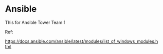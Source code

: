 # Ansible
This for Ansible Tower Team 1

Ref:

https://docs.ansible.com/ansible/latest/modules/list_of_windows_modules.html
